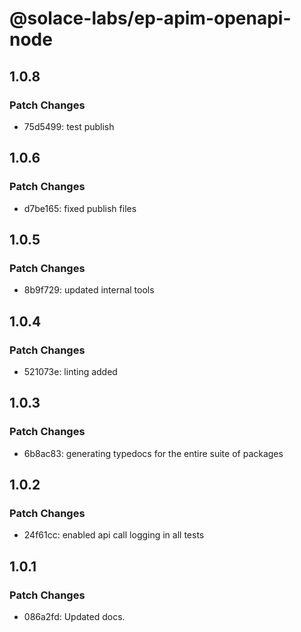 # @solace-labs/ep-apim-openapi-node

## 1.0.8

### Patch Changes

- 75d5499: test publish

## 1.0.6

### Patch Changes

- d7be165: fixed publish files

## 1.0.5

### Patch Changes

- 8b9f729: updated internal tools

## 1.0.4

### Patch Changes

- 521073e: linting added

## 1.0.3

### Patch Changes

- 6b8ac83: generating typedocs for the entire suite of packages

## 1.0.2

### Patch Changes

- 24f61cc: enabled api call logging in all tests

## 1.0.1

### Patch Changes

- 086a2fd: Updated docs.
